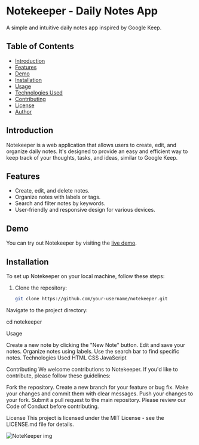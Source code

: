 # Notekeeper - Daily Notes App

A simple and intuitive daily notes app inspired by Google Keep.

## Table of Contents

- [Introduction](#introduction)
- [Features](#features)
- [Demo](#demo)
- [Installation](#installation)
- [Usage](#usage)
- [Technologies Used](#technologies-used)
- [Contributing](#contributing)
- [License](#license)
- [Author](#author)

## Introduction

Notekeeper is a web application that allows users to create, edit, and organize daily notes. It's designed to provide an easy and efficient way to keep track of your thoughts, tasks, and ideas, similar to Google Keep.

## Features

- Create, edit, and delete notes.
- Organize notes with labels or tags.
- Search and filter notes by keywords.
- User-friendly and responsive design for various devices.

## Demo

You can try out Notekeeper by visiting the [live demo](https://your-demo-url-here.com).

## Installation

To set up Notekeeper on your local machine, follow these steps:

1. Clone the repository:

   ```bash
   git clone https://github.com/your-username/notekeeper.git

Navigate to the project directory:

cd notekeeper

Usage

Create a new note by clicking the "New Note" button.
Edit and save your notes.
Organize notes using labels.
Use the search bar to find specific notes.
Technologies Used
HTML
CSS
JavaScript

Contributing
We welcome contributions to Notekeeper. If you'd like to contribute, please follow these guidelines:

Fork the repository.
Create a new branch for your feature or bug fix.
Make your changes and commit them with clear messages.
Push your changes to your fork.
Submit a pull request to the main repository.
Please review our Code of Conduct before contributing.

License
This project is licensed under the MIT License - see the LICENSE.md file for details.


![NoteKeeper img](https://github.com/navanee1609/Notekeeper/assets/120004894/f918259f-9ee7-4b79-a54b-0367e5d46d9e)

